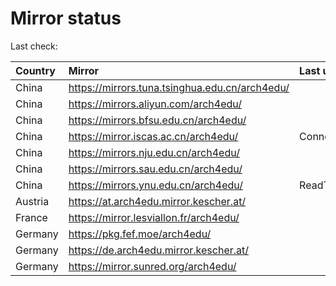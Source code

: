 <script src="./time.js"></script>
# Mirror status
Last check: <script type="text/javascript">localize(1697224434.7939558);</script>

|Country|Mirror|Last update|
|:------|:-----|:----------|
|China|https://mirrors.tuna.tsinghua.edu.cn/arch4edu/|<script type="text/javascript">localize(1697221931);</script>|
|China|https://mirrors.aliyun.com/arch4edu/|<script type="text/javascript">localize(1697178919);</script>|
|China|https://mirrors.bfsu.edu.cn/arch4edu/|<script type="text/javascript">localize(1697178919);</script>|
|China|https://mirror.iscas.ac.cn/arch4edu/|ConnectTimeout|
|China|https://mirrors.nju.edu.cn/arch4edu/|<script type="text/javascript">localize(1697135507);</script>|
|China|https://mirrors.sau.edu.cn/arch4edu/|<script type="text/javascript">localize(1697178919);</script>|
|China|https://mirrors.ynu.edu.cn/arch4edu/|ReadTimeout|
|Austria|https://at.arch4edu.mirror.kescher.at/|<script type="text/javascript">localize(1697221931);</script>|
|France|https://mirror.lesviallon.fr/arch4edu/|<script type="text/javascript">localize(1697178919);</script>|
|Germany|https://pkg.fef.moe/arch4edu/|<script type="text/javascript">localize(1697221931);</script>|
|Germany|https://de.arch4edu.mirror.kescher.at/|<script type="text/javascript">localize(1697221931);</script>|
|Germany|https://mirror.sunred.org/arch4edu/|<script type="text/javascript">localize(1697221931);</script>|

<script src="./tablefilter/tablefilter.js"></script>
<script src="./table.js"></script>